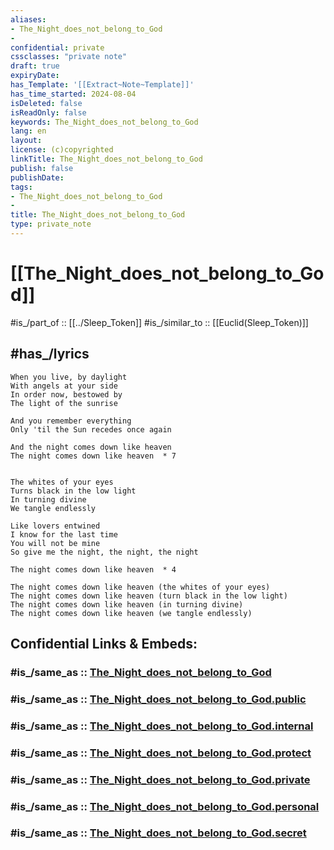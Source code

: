 ```yaml
---
aliases:
- The_Night_does_not_belong_to_God
- 
confidential: private
cssclasses: "private note"
draft: true
expiryDate: 
has_Template: '[[Extract~Note~Template]]'
has_time_started: 2024-08-04
isDeleted: false
isReadOnly: false
keywords: The_Night_does_not_belong_to_God
lang: en
layout: 
license: (c)copyrighted
linkTitle: The_Night_does_not_belong_to_God
publish: false
publishDate: 
tags:
- The_Night_does_not_belong_to_God
- 
title: The_Night_does_not_belong_to_God
type: private_note
---
```


# [[The_Night_does_not_belong_to_God]] 

#is_/part_of :: [[../Sleep_Token]] 
#is_/similar_to :: [[Euclid(Sleep_Token)]] 

## #has_/lyrics 

```lyrics
When you live, by daylight  
With angels at your side  
In order now, bestowed by  
The light of the sunrise  
  
And you remember everything  
Only 'til the Sun recedes once again  
  
And the night comes down like heaven  
The night comes down like heaven  * 7

  
The whites of your eyes  
Turns black in the low light  
In turning divine  
We tangle endlessly  
  
Like lovers entwined  
I know for the last time  
You will not be mine  
So give me the night, the night, the night  
  
The night comes down like heaven  * 4 

The night comes down like heaven (the whites of your eyes)  
The night comes down like heaven (turn black in the low light)  
The night comes down like heaven (in turning divine)  
The night comes down like heaven (we tangle endlessly)
```


## Confidential Links & Embeds: 

### #is_/same_as :: [The_Night_does_not_belong_to_God](/_Standards/Society/Communication/Media/Music/Musician/Music~Band/Sleep_Token/The_Night_does_not_belong_to_God.md) 

### #is_/same_as :: [The_Night_does_not_belong_to_God.public](/_public/Society/Communication/Media/Music/Musician/Music~Band/Sleep_Token/The_Night_does_not_belong_to_God.public.md) 

### #is_/same_as :: [The_Night_does_not_belong_to_God.internal](/_internal/Society/Communication/Media/Music/Musician/Music~Band/Sleep_Token/The_Night_does_not_belong_to_God.internal.md) 

### #is_/same_as :: [The_Night_does_not_belong_to_God.protect](/_protect/Society/Communication/Media/Music/Musician/Music~Band/Sleep_Token/The_Night_does_not_belong_to_God.protect.md) 

### #is_/same_as :: [The_Night_does_not_belong_to_God.private](/_private/Society/Communication/Media/Music/Musician/Music~Band/Sleep_Token/The_Night_does_not_belong_to_God.private.md) 

### #is_/same_as :: [The_Night_does_not_belong_to_God.personal](/_personal/Society/Communication/Media/Music/Musician/Music~Band/Sleep_Token/The_Night_does_not_belong_to_God.personal.md) 

### #is_/same_as :: [The_Night_does_not_belong_to_God.secret](/_secret/Society/Communication/Media/Music/Musician/Music~Band/Sleep_Token/The_Night_does_not_belong_to_God.secret.md)

